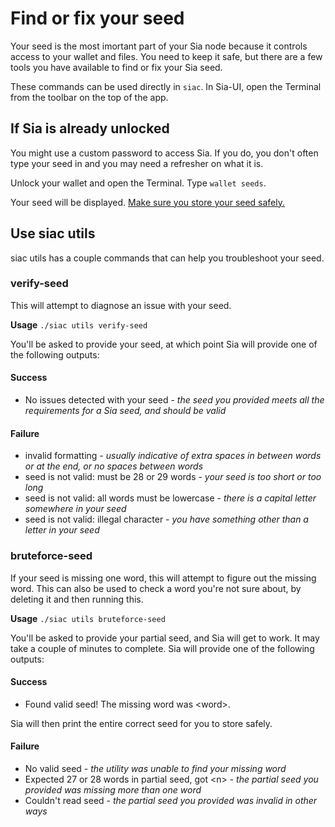 # Find or fix your seed

Your seed is the most imortant part of your Sia node because it controls access to your wallet and files. You need to keep it safe, but there are a few tools you have available to find or fix your Sia seed.

These commands can be used directly in `siac`. In Sia-UI, open the Terminal from the toolbar on the top of the app.

## If Sia is already unlocked

You might use a custom password to access Sia. If you do, you don't often type your seed in and you may need a refresher on what it is.

Unlock your wallet and open the Terminal. Type `wallet seeds`.

Your seed will be displayed. [Make sure you store your seed safely.](../the-importance-of-your-seed.md)

## Use siac utils

siac utils has a couple commands that can help you troubleshoot your seed.

### verify-seed

This will attempt to diagnose an issue with your seed.

**Usage** `./siac utils verify-seed`

You'll be asked to provide your seed, at which point Sia will provide one of the following outputs:

#### Success

* No issues detected with your seed - _the seed you provided meets all the requirements for a Sia seed, and should be valid_

#### Failure

* invalid formatting - _usually indicative of extra spaces in between words or at the end, or no spaces between words_
* seed is not valid: must be 28 or 29 words - _your seed is too short or too long_
* seed is not valid: all words must be lowercase - _there is a capital letter somewhere in your seed_
* seed is not valid: illegal character - _you have something other than a letter in your seed_

### bruteforce-seed

If your seed is missing one word, this will attempt to figure out the missing word. This can also be used to check a word you're not sure about, by deleting it and then running this.

**Usage** `./siac utils bruteforce-seed`

You'll be asked to provide your partial seed, and Sia will get to work. It may take a couple of minutes to complete. Sia will provide one of the following outputs:

#### Success

* Found valid seed! The missing word was &lt;word&gt;.

Sia will then print the entire correct seed for you to store safely.

#### Failure

* No valid seed - _the utility was unable to find your missing word_
* Expected 27 or 28 words in partial seed, got &lt;n&gt; - _the partial seed you provided was missing more than one word_
* Couldn't read seed - _the partial seed you provided was invalid in other ways_

